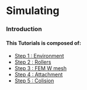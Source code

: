 Simulating
=======================
### Introduction

#### This Tutorials is composed of: 
- [Step 1 : Environment](simulationEnvironment.md)
- [Step 2 : Rollers](simulationRollers.md)
- [Step 3 : FEM W mesh](simulationFEMWMesh.md)
- [Step 4 : Attachment](simulationAttachment.md)
- [Step 5 : Colision](simulationColision.md)
